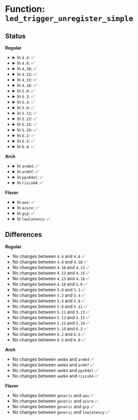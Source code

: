 # Function: <code>led_trigger_unregister_simple</code>

## Status
<b>Regular</b>
<ul>
<li>
<details>
<summary>In <code>4.4</code>: ✅</summary>

```c
void led_trigger_unregister_simple(struct led_trigger *trig);
```

**Collision:** Unique Global

**Inline:** No

**Transformation:** False

**Instances:**

```
In drivers/leds/led-triggers.c (ffffffff816ce990)
Location: drivers/leds/led-triggers.c:332
Inline: False
Direct callers:
  - drivers/usb/common/led.c:ledtrig_usb_exit
  - drivers/usb/common/led.c:ledtrig_usb_exit
  - drivers/power/power_supply_leds.c:power_supply_remove_triggers
  - drivers/power/power_supply_leds.c:power_supply_remove_triggers
  - drivers/power/power_supply_leds.c:power_supply_remove_triggers
  - drivers/power/power_supply_leds.c:power_supply_remove_triggers
  - drivers/power/power_supply_leds.c:power_supply_remove_triggers
  - drivers/mmc/core/host.c:mmc_remove_host
  - drivers/leds/trigger/ledtrig-cpu.c:ledtrig_cpu_exit
```
**Symbols:**

```
ffffffff816ce990-ffffffff816ce9b2: led_trigger_unregister_simple (STB_GLOBAL)
```
</details>
</li>
<li>
<details>
<summary>In <code>4.8</code>: ✅</summary>

```c
void led_trigger_unregister_simple(struct led_trigger *trig);
```

**Collision:** Unique Global

**Inline:** No

**Transformation:** False

**Instances:**

```
In drivers/leds/led-triggers.c (ffffffff81731a10)
Location: drivers/leds/led-triggers.c:353
Inline: False
Direct callers:
  - drivers/usb/common/led.c:ledtrig_usb_exit
  - drivers/usb/common/led.c:ledtrig_usb_exit
  - drivers/power/power_supply_leds.c:power_supply_remove_triggers
  - drivers/power/power_supply_leds.c:power_supply_remove_triggers
  - drivers/power/power_supply_leds.c:power_supply_remove_triggers
  - drivers/power/power_supply_leds.c:power_supply_remove_triggers
  - drivers/power/power_supply_leds.c:power_supply_remove_triggers
  - drivers/mmc/core/host.c:mmc_remove_host
```
**Symbols:**

```
ffffffff81731a10-ffffffff81731a32: led_trigger_unregister_simple (STB_GLOBAL)
```
</details>
</li>
<li>
<details>
<summary>In <code>4.10</code>: ✅</summary>

```c
void led_trigger_unregister_simple(struct led_trigger *trig);
```

**Collision:** Unique Global

**Inline:** No

**Transformation:** False

**Instances:**

```
In drivers/leds/led-triggers.c (ffffffff817649e0)
Location: drivers/leds/led-triggers.c:360
Inline: False
Direct callers:
  - drivers/usb/common/led.c:ledtrig_usb_exit
  - drivers/usb/common/led.c:ledtrig_usb_exit
  - drivers/power/supply/power_supply_leds.c:power_supply_remove_triggers
  - drivers/power/supply/power_supply_leds.c:power_supply_remove_triggers
  - drivers/power/supply/power_supply_leds.c:power_supply_remove_triggers
  - drivers/power/supply/power_supply_leds.c:power_supply_remove_triggers
  - drivers/power/supply/power_supply_leds.c:power_supply_remove_triggers
  - drivers/mmc/core/host.c:mmc_remove_host
```
**Symbols:**

```
ffffffff817649e0-ffffffff81764a02: led_trigger_unregister_simple (STB_GLOBAL)
```
</details>
</li>
<li>
<details>
<summary>In <code>4.13</code>: ✅</summary>

```c
void led_trigger_unregister_simple(struct led_trigger *trig);
```

**Collision:** Unique Global

**Inline:** No

**Transformation:** False

**Instances:**

```
In drivers/leds/led-triggers.c (ffffffff817830a0)
Location: drivers/leds/led-triggers.c:360
Inline: False
Direct callers:
  - drivers/usb/common/led.c:ledtrig_usb_exit
  - drivers/usb/common/led.c:ledtrig_usb_exit
  - drivers/power/supply/power_supply_leds.c:power_supply_remove_triggers
  - drivers/power/supply/power_supply_leds.c:power_supply_remove_triggers
  - drivers/power/supply/power_supply_leds.c:power_supply_remove_triggers
  - drivers/power/supply/power_supply_leds.c:power_supply_remove_triggers
  - drivers/power/supply/power_supply_leds.c:power_supply_remove_triggers
  - drivers/mmc/core/host.c:mmc_remove_host
```
**Symbols:**

```
ffffffff817830a0-ffffffff817830c2: led_trigger_unregister_simple (STB_GLOBAL)
```
</details>
</li>
<li>
<details>
<summary>In <code>4.15</code>: ✅</summary>

```c
void led_trigger_unregister_simple(struct led_trigger *trig);
```

**Collision:** Unique Global

**Inline:** No

**Transformation:** False

**Instances:**

```
In drivers/leds/led-triggers.c (ffffffff817f9460)
Location: drivers/leds/led-triggers.c:360
Inline: False
Direct callers:
  - drivers/usb/common/led.c:ledtrig_usb_exit
  - drivers/usb/common/led.c:ledtrig_usb_exit
  - drivers/power/supply/power_supply_leds.c:power_supply_remove_triggers
  - drivers/power/supply/power_supply_leds.c:power_supply_remove_triggers
  - drivers/power/supply/power_supply_leds.c:power_supply_remove_triggers
  - drivers/power/supply/power_supply_leds.c:power_supply_remove_triggers
  - drivers/power/supply/power_supply_leds.c:power_supply_remove_triggers
  - drivers/mmc/core/host.c:mmc_remove_host
```
**Symbols:**

```
ffffffff817f9460-ffffffff817f9482: led_trigger_unregister_simple (STB_GLOBAL)
```
</details>
</li>
<li>
<details>
<summary>In <code>4.18</code>: ✅</summary>

```c
void led_trigger_unregister_simple(struct led_trigger *trig);
```

**Collision:** Unique Global

**Inline:** No

**Transformation:** False

**Instances:**

```
In drivers/leds/led-triggers.c (ffffffff81842a60)
Location: drivers/leds/led-triggers.c:360
Inline: False
Direct callers:
  - drivers/usb/common/led.c:ledtrig_usb_exit
  - drivers/usb/common/led.c:ledtrig_usb_exit
  - drivers/power/supply/power_supply_leds.c:power_supply_remove_triggers
  - drivers/power/supply/power_supply_leds.c:power_supply_remove_triggers
  - drivers/power/supply/power_supply_leds.c:power_supply_remove_triggers
  - drivers/power/supply/power_supply_leds.c:power_supply_remove_triggers
  - drivers/power/supply/power_supply_leds.c:power_supply_remove_triggers
  - drivers/mmc/core/host.c:mmc_remove_host
```
**Symbols:**

```
ffffffff81842a60-ffffffff81842a82: led_trigger_unregister_simple (STB_GLOBAL)
```
</details>
</li>
<li>
<details>
<summary>In <code>5.0</code>: ✅</summary>

```c
void led_trigger_unregister_simple(struct led_trigger *trig);
```

**Collision:** Unique Global

**Inline:** No

**Transformation:** False

**Instances:**

```
In drivers/leds/led-triggers.c (ffffffff8186ea70)
Location: drivers/leds/led-triggers.c:398
Inline: False
Direct callers:
  - drivers/usb/common/led.c:ledtrig_usb_exit
  - drivers/usb/common/led.c:ledtrig_usb_exit
  - drivers/power/supply/power_supply_leds.c:power_supply_remove_triggers
  - drivers/power/supply/power_supply_leds.c:power_supply_remove_triggers
  - drivers/power/supply/power_supply_leds.c:power_supply_remove_triggers
  - drivers/power/supply/power_supply_leds.c:power_supply_remove_triggers
  - drivers/power/supply/power_supply_leds.c:power_supply_remove_triggers
  - drivers/mmc/core/host.c:mmc_remove_host
```
**Symbols:**

```
ffffffff8186ea70-ffffffff8186ea92: led_trigger_unregister_simple (STB_GLOBAL)
```
</details>
</li>
<li>
<details>
<summary>In <code>5.3</code>: ✅</summary>

```c
void led_trigger_unregister_simple(struct led_trigger *trig);
```

**Collision:** Unique Global

**Inline:** No

**Transformation:** False

**Instances:**

```
In drivers/leds/led-triggers.c (ffffffff818b2d20)
Location: drivers/leds/led-triggers.c:394
Inline: False
Direct callers:
  - drivers/usb/common/led.c:ledtrig_usb_exit
  - drivers/usb/common/led.c:ledtrig_usb_exit
  - drivers/power/supply/power_supply_leds.c:power_supply_remove_triggers
  - drivers/power/supply/power_supply_leds.c:power_supply_remove_triggers
  - drivers/power/supply/power_supply_leds.c:power_supply_remove_triggers
  - drivers/power/supply/power_supply_leds.c:power_supply_remove_triggers
  - drivers/power/supply/power_supply_leds.c:power_supply_remove_triggers
  - drivers/mmc/core/host.c:mmc_remove_host
```
**Symbols:**

```
ffffffff818b2d20-ffffffff818b2d44: led_trigger_unregister_simple (STB_GLOBAL)
```
</details>
</li>
<li>
<details>
<summary>In <code>5.4</code>: ✅</summary>

```c
void led_trigger_unregister_simple(struct led_trigger *trig);
```

**Collision:** Unique Global

**Inline:** No

**Transformation:** False

**Instances:**

```
In drivers/leds/led-triggers.c (ffffffff818e5640)
Location: drivers/leds/led-triggers.c:395
Inline: False
Direct callers:
  - drivers/usb/common/led.c:ledtrig_usb_exit
  - drivers/usb/common/led.c:ledtrig_usb_exit
  - drivers/power/supply/power_supply_leds.c:power_supply_remove_triggers
  - drivers/power/supply/power_supply_leds.c:power_supply_remove_triggers
  - drivers/power/supply/power_supply_leds.c:power_supply_remove_triggers
  - drivers/power/supply/power_supply_leds.c:power_supply_remove_triggers
  - drivers/power/supply/power_supply_leds.c:power_supply_remove_triggers
  - drivers/mmc/core/host.c:mmc_remove_host
```
**Symbols:**

```
ffffffff818e5640-ffffffff818e5664: led_trigger_unregister_simple (STB_GLOBAL)
```
</details>
</li>
<li>
<details>
<summary>In <code>5.8</code>: ✅</summary>

```c
void led_trigger_unregister_simple(struct led_trigger *trig);
```

**Collision:** Unique Global

**Inline:** No

**Transformation:** False

**Instances:**

```
In drivers/leds/led-triggers.c (ffffffff819b8910)
Location: drivers/leds/led-triggers.c:441
Inline: False
Direct callers:
  - drivers/usb/common/led.c:ledtrig_usb_exit
  - drivers/usb/common/led.c:ledtrig_usb_exit
  - drivers/power/supply/power_supply_leds.c:power_supply_remove_triggers
  - drivers/power/supply/power_supply_leds.c:power_supply_remove_triggers
  - drivers/power/supply/power_supply_leds.c:power_supply_remove_triggers
  - drivers/power/supply/power_supply_leds.c:power_supply_remove_triggers
  - drivers/power/supply/power_supply_leds.c:power_supply_remove_triggers
  - drivers/mmc/core/host.c:mmc_remove_host
```
**Symbols:**

```
ffffffff819b8910-ffffffff819b8936: led_trigger_unregister_simple (STB_GLOBAL)
```
</details>
</li>
<li>
<details>
<summary>In <code>5.11</code>: ✅</summary>

```c
void led_trigger_unregister_simple(struct led_trigger *trig);
```

**Collision:** Unique Global

**Inline:** No

**Transformation:** False

**Instances:**

```
In drivers/leds/led-triggers.c (ffffffff819bad70)
Location: drivers/leds/led-triggers.c:457
Inline: False
Direct callers:
  - drivers/usb/common/led.c:ledtrig_usb_exit
  - drivers/usb/common/led.c:ledtrig_usb_exit
  - drivers/power/supply/power_supply_leds.c:power_supply_remove_triggers
  - drivers/power/supply/power_supply_leds.c:power_supply_remove_triggers
  - drivers/power/supply/power_supply_leds.c:power_supply_remove_triggers
  - drivers/power/supply/power_supply_leds.c:power_supply_remove_triggers
  - drivers/power/supply/power_supply_leds.c:power_supply_remove_triggers
  - drivers/mmc/core/host.c:mmc_remove_host
```
**Symbols:**

```
ffffffff819bad70-ffffffff819bad96: led_trigger_unregister_simple (STB_GLOBAL)
```
</details>
</li>
<li>
<details>
<summary>In <code>5.13</code>: ✅</summary>

```c
void led_trigger_unregister_simple(struct led_trigger *trig);
```

**Collision:** Unique Global

**Inline:** No

**Transformation:** False

**Instances:**

```
In drivers/leds/led-triggers.c (ffffffff8199f590)
Location: drivers/leds/led-triggers.c:457
Inline: False
Direct callers:
  - drivers/usb/common/led.c:ledtrig_usb_exit
  - drivers/usb/common/led.c:ledtrig_usb_exit
  - drivers/power/supply/power_supply_leds.c:power_supply_remove_triggers
  - drivers/power/supply/power_supply_leds.c:power_supply_remove_triggers
  - drivers/power/supply/power_supply_leds.c:power_supply_remove_triggers
  - drivers/power/supply/power_supply_leds.c:power_supply_remove_triggers
  - drivers/power/supply/power_supply_leds.c:power_supply_remove_triggers
  - drivers/mmc/core/host.c:mmc_remove_host
```
**Symbols:**

```
ffffffff8199f590-ffffffff8199f5b6: led_trigger_unregister_simple (STB_GLOBAL)
```
</details>
</li>
<li>
<details>
<summary>In <code>5.15</code>: ✅</summary>

```c
void led_trigger_unregister_simple(struct led_trigger *trig);
```

**Collision:** Unique Global

**Inline:** No

**Transformation:** False

**Instances:**

```
In drivers/leds/led-triggers.c (ffffffff81a4c230)
Location: drivers/leds/led-triggers.c:457
Inline: False
Direct callers:
  - drivers/usb/common/led.c:ledtrig_usb_exit
  - drivers/usb/common/led.c:ledtrig_usb_exit
  - drivers/power/supply/power_supply_leds.c:power_supply_remove_triggers
  - drivers/power/supply/power_supply_leds.c:power_supply_remove_triggers
  - drivers/power/supply/power_supply_leds.c:power_supply_remove_triggers
  - drivers/power/supply/power_supply_leds.c:power_supply_remove_triggers
  - drivers/power/supply/power_supply_leds.c:power_supply_remove_triggers
  - drivers/mmc/core/host.c:mmc_remove_host
```
**Symbols:**

```
ffffffff81a4c230-ffffffff81a4c256: led_trigger_unregister_simple (STB_GLOBAL)
```
</details>
</li>
<li>
<details>
<summary>In <code>5.19</code>: ✅</summary>

```c
void led_trigger_unregister_simple(struct led_trigger *trig);
```

**Collision:** Unique Global

**Inline:** No

**Transformation:** False

**Instances:**

```
In drivers/leds/led-triggers.c (ffffffff81bba990)
Location: drivers/leds/led-triggers.c:458
Inline: False
Direct callers:
  - drivers/usb/common/led.c:ledtrig_usb_exit
  - drivers/usb/common/led.c:ledtrig_usb_exit
  - drivers/power/supply/power_supply_leds.c:power_supply_remove_triggers
  - drivers/power/supply/power_supply_leds.c:power_supply_remove_triggers
  - drivers/power/supply/power_supply_leds.c:power_supply_remove_triggers
  - drivers/power/supply/power_supply_leds.c:power_supply_remove_triggers
  - drivers/power/supply/power_supply_leds.c:power_supply_remove_triggers
  - drivers/mmc/core/host.c:mmc_remove_host
```
**Symbols:**

```
ffffffff81bba990-ffffffff81bba9bb: led_trigger_unregister_simple (STB_GLOBAL)
```
</details>
</li>
<li>
<details>
<summary>In <code>6.2</code>: ✅</summary>

```c
void led_trigger_unregister_simple(struct led_trigger *trig);
```

**Collision:** Unique Global

**Inline:** No

**Transformation:** False

**Instances:**

```
In drivers/leds/led-triggers.c (ffffffff81d5ff50)
Location: drivers/leds/led-triggers.c:458
Inline: False
Direct callers:
  - drivers/usb/common/led.c:ledtrig_usb_exit
  - drivers/usb/common/led.c:ledtrig_usb_exit
  - drivers/power/supply/power_supply_leds.c:power_supply_remove_triggers
  - drivers/power/supply/power_supply_leds.c:power_supply_remove_triggers
  - drivers/power/supply/power_supply_leds.c:power_supply_remove_triggers
  - drivers/power/supply/power_supply_leds.c:power_supply_remove_triggers
  - drivers/power/supply/power_supply_leds.c:power_supply_remove_triggers
  - drivers/mmc/core/host.c:mmc_remove_host
```
**Symbols:**

```
ffffffff81d5ff50-ffffffff81d5ff7b: led_trigger_unregister_simple (STB_GLOBAL)
```
</details>
</li>
<li>
<details>
<summary>In <code>6.5</code>: ✅</summary>

```c
void led_trigger_unregister_simple(struct led_trigger *trig);
```

**Collision:** Unique Global

**Inline:** No

**Transformation:** False

**Instances:**

```
In drivers/leds/led-triggers.c (ffffffff81dcb050)
Location: drivers/leds/led-triggers.c:459
Inline: False
Direct callers:
  - drivers/usb/common/led.c:ledtrig_usb_exit
  - drivers/usb/common/led.c:ledtrig_usb_exit
  - drivers/power/supply/power_supply_leds.c:power_supply_remove_triggers
  - drivers/power/supply/power_supply_leds.c:power_supply_remove_triggers
  - drivers/power/supply/power_supply_leds.c:power_supply_remove_triggers
  - drivers/power/supply/power_supply_leds.c:power_supply_remove_triggers
  - drivers/power/supply/power_supply_leds.c:power_supply_remove_triggers
  - drivers/mmc/core/host.c:mmc_remove_host
```
**Symbols:**

```
ffffffff81dcb050-ffffffff81dcb07b: led_trigger_unregister_simple (STB_GLOBAL)
```
</details>
</li>
<li>
<details>
<summary>In <code>6.8</code>: ✅</summary>

```c
void led_trigger_unregister_simple(struct led_trigger *trig);
```

**Collision:** Unique Global

**Inline:** No

**Transformation:** False

**Instances:**

```
In drivers/leds/led-triggers.c (ffffffff81e83bc0)
Location: drivers/leds/led-triggers.c:446
Inline: False
Direct callers:
  - drivers/usb/common/led.c:ledtrig_usb_exit
  - drivers/usb/common/led.c:ledtrig_usb_exit
  - drivers/power/supply/power_supply_leds.c:power_supply_remove_triggers
  - drivers/power/supply/power_supply_leds.c:power_supply_remove_triggers
  - drivers/power/supply/power_supply_leds.c:power_supply_remove_triggers
  - drivers/power/supply/power_supply_leds.c:power_supply_remove_triggers
  - drivers/power/supply/power_supply_leds.c:power_supply_remove_triggers
  - drivers/mmc/core/host.c:mmc_remove_host
```
**Symbols:**

```
ffffffff81e83bc0-ffffffff81e83beb: led_trigger_unregister_simple (STB_GLOBAL)
```
</details>
</li>
</ul>
<b>Arch</b>
<ul>
<li>
<details>
<summary>In <code>arm64</code>: ✅</summary>

```c
void led_trigger_unregister_simple(struct led_trigger *trig);
```

**Collision:** Unique Global

**Inline:** No

**Transformation:** False

**Instances:**

```
In drivers/leds/led-triggers.c (ffff800010b4ac60)
Location: drivers/leds/led-triggers.c:395
Inline: False
Direct callers:
  - drivers/usb/common/led.c:ledtrig_usb_exit
  - drivers/usb/common/led.c:ledtrig_usb_exit
  - drivers/power/supply/power_supply_leds.c:power_supply_remove_triggers
  - drivers/power/supply/power_supply_leds.c:power_supply_remove_triggers
  - drivers/power/supply/power_supply_leds.c:power_supply_remove_triggers
  - drivers/power/supply/power_supply_leds.c:power_supply_remove_triggers
  - drivers/power/supply/power_supply_leds.c:power_supply_remove_triggers
  - drivers/mmc/core/host.c:mmc_remove_host
```
**Symbols:**

```
ffff800010b4ac60-ffff800010b4ac98: led_trigger_unregister_simple (STB_GLOBAL)
```
</details>
</li>
<li>
<details>
<summary>In <code>armhf</code>: ✅</summary>

```c
void led_trigger_unregister_simple(struct led_trigger *trig);
```

**Collision:** Unique Global

**Inline:** No

**Transformation:** False

**Instances:**

```
In drivers/leds/led-triggers.c (c0c337f8)
Location: drivers/leds/led-triggers.c:395
Inline: False
Direct callers:
  - drivers/usb/common/led.c:ledtrig_usb_exit
  - drivers/usb/common/led.c:ledtrig_usb_exit
  - drivers/power/supply/power_supply_leds.c:power_supply_remove_triggers
  - drivers/power/supply/power_supply_leds.c:power_supply_remove_triggers
  - drivers/power/supply/power_supply_leds.c:power_supply_remove_triggers
  - drivers/power/supply/power_supply_leds.c:power_supply_remove_triggers
  - drivers/power/supply/power_supply_leds.c:power_supply_remove_triggers
  - drivers/mmc/core/host.c:mmc_remove_host
```
**Symbols:**

```
c0c337f8-c0c33824: led_trigger_unregister_simple (STB_GLOBAL)
```
</details>
</li>
<li>
<details>
<summary>In <code>ppc64el</code>: ✅</summary>

```c
void led_trigger_unregister_simple(struct led_trigger *trig);
```

**Collision:** Unique Global

**Inline:** No

**Transformation:** False

**Instances:**

```
In drivers/leds/led-triggers.c (c000000000c3f120)
Location: drivers/leds/led-triggers.c:395
Inline: False
Direct callers:
  - drivers/usb/common/led.c:ledtrig_usb_exit
  - drivers/usb/common/led.c:ledtrig_usb_exit
  - drivers/power/supply/power_supply_leds.c:power_supply_remove_triggers
  - drivers/power/supply/power_supply_leds.c:power_supply_remove_triggers
  - drivers/power/supply/power_supply_leds.c:power_supply_remove_triggers
  - drivers/power/supply/power_supply_leds.c:power_supply_remove_triggers
  - drivers/power/supply/power_supply_leds.c:power_supply_remove_triggers
  - drivers/mmc/core/host.c:mmc_remove_host
```
**Symbols:**

```
c000000000c3f120-c000000000c3f16c: led_trigger_unregister_simple (STB_GLOBAL)
```
</details>
</li>
<li>
<details>
<summary>In <code>riscv64</code>: ✅</summary>

```c
void led_trigger_unregister_simple(struct led_trigger *trig);
```

**Collision:** Unique Global

**Inline:** No

**Transformation:** False

**Instances:**

```
In drivers/leds/led-triggers.c (ffffffe00071d912)
Location: drivers/leds/led-triggers.c:395
Inline: False
Direct callers:
  - drivers/usb/common/led.c:ledtrig_usb_exit
  - drivers/usb/common/led.c:ledtrig_usb_exit
  - drivers/power/supply/power_supply_leds.c:power_supply_remove_triggers
  - drivers/power/supply/power_supply_leds.c:power_supply_remove_triggers
  - drivers/power/supply/power_supply_leds.c:power_supply_remove_triggers
  - drivers/power/supply/power_supply_leds.c:power_supply_remove_triggers
  - drivers/power/supply/power_supply_leds.c:power_supply_remove_triggers
  - drivers/mmc/core/host.c:mmc_remove_host
```
**Symbols:**

```
ffffffe00071d912-ffffffe00071d948: led_trigger_unregister_simple (STB_GLOBAL)
```
</details>
</li>
</ul>
<b>Flavor</b>
<ul>
<li>
<details>
<summary>In <code>aws</code>: ✅</summary>

```c
void led_trigger_unregister_simple(struct led_trigger *trig);
```

**Collision:** Unique Global

**Inline:** No

**Transformation:** False

**Instances:**

```
In drivers/leds/led-triggers.c (ffffffff818887d0)
Location: drivers/leds/led-triggers.c:395
Inline: False
Direct callers:
  - drivers/usb/common/led.c:ledtrig_usb_exit
  - drivers/usb/common/led.c:ledtrig_usb_exit
  - drivers/power/supply/power_supply_leds.c:power_supply_remove_triggers
  - drivers/power/supply/power_supply_leds.c:power_supply_remove_triggers
  - drivers/power/supply/power_supply_leds.c:power_supply_remove_triggers
  - drivers/power/supply/power_supply_leds.c:power_supply_remove_triggers
  - drivers/power/supply/power_supply_leds.c:power_supply_remove_triggers
  - drivers/mmc/core/host.c:mmc_remove_host
```
**Symbols:**

```
ffffffff818887d0-ffffffff818887f4: led_trigger_unregister_simple (STB_GLOBAL)
```
</details>
</li>
<li>
<details>
<summary>In <code>azure</code>: ✅</summary>

```c
void led_trigger_unregister_simple(struct led_trigger *trig);
```

**Collision:** Unique Global

**Inline:** No

**Transformation:** False

**Instances:**

```
In drivers/leds/led-triggers.c (ffffffff81840150)
Location: drivers/leds/led-triggers.c:395
Inline: False
Direct callers:
  - drivers/power/supply/power_supply_leds.c:power_supply_remove_triggers
  - drivers/power/supply/power_supply_leds.c:power_supply_remove_triggers
  - drivers/power/supply/power_supply_leds.c:power_supply_remove_triggers
  - drivers/power/supply/power_supply_leds.c:power_supply_remove_triggers
  - drivers/power/supply/power_supply_leds.c:power_supply_remove_triggers
```
**Symbols:**

```
ffffffff81840150-ffffffff81840174: led_trigger_unregister_simple (STB_GLOBAL)
```
</details>
</li>
<li>
<details>
<summary>In <code>gcp</code>: ✅</summary>

```c
void led_trigger_unregister_simple(struct led_trigger *trig);
```

**Collision:** Unique Global

**Inline:** No

**Transformation:** False

**Instances:**

```
In drivers/leds/led-triggers.c (ffffffff818da4a0)
Location: drivers/leds/led-triggers.c:395
Inline: False
Direct callers:
  - drivers/usb/common/led.c:ledtrig_usb_exit
  - drivers/usb/common/led.c:ledtrig_usb_exit
  - drivers/power/supply/power_supply_leds.c:power_supply_remove_triggers
  - drivers/power/supply/power_supply_leds.c:power_supply_remove_triggers
  - drivers/power/supply/power_supply_leds.c:power_supply_remove_triggers
  - drivers/power/supply/power_supply_leds.c:power_supply_remove_triggers
  - drivers/power/supply/power_supply_leds.c:power_supply_remove_triggers
  - drivers/mmc/core/host.c:mmc_remove_host
```
**Symbols:**

```
ffffffff818da4a0-ffffffff818da4c4: led_trigger_unregister_simple (STB_GLOBAL)
```
</details>
</li>
<li>
<details>
<summary>In <code>lowlatency</code>: ✅</summary>

```c
void led_trigger_unregister_simple(struct led_trigger *trig);
```

**Collision:** Unique Global

**Inline:** No

**Transformation:** False

**Instances:**

```
In drivers/leds/led-triggers.c (ffffffff818f6fc0)
Location: drivers/leds/led-triggers.c:395
Inline: False
Direct callers:
  - drivers/usb/common/led.c:ledtrig_usb_exit
  - drivers/usb/common/led.c:ledtrig_usb_exit
  - drivers/power/supply/power_supply_leds.c:power_supply_remove_triggers
  - drivers/power/supply/power_supply_leds.c:power_supply_remove_triggers
  - drivers/power/supply/power_supply_leds.c:power_supply_remove_triggers
  - drivers/power/supply/power_supply_leds.c:power_supply_remove_triggers
  - drivers/power/supply/power_supply_leds.c:power_supply_remove_triggers
  - drivers/mmc/core/host.c:mmc_remove_host
```
**Symbols:**

```
ffffffff818f6fc0-ffffffff818f6fe4: led_trigger_unregister_simple (STB_GLOBAL)
```
</details>
</li>
</ul>

## Differences
<b>Regular</b>
<ul>
<li>
No changes between <code>4.4</code> and <code>4.8</code> ✅
</li>
<li>
No changes between <code>4.8</code> and <code>4.10</code> ✅
</li>
<li>
No changes between <code>4.10</code> and <code>4.13</code> ✅
</li>
<li>
No changes between <code>4.13</code> and <code>4.15</code> ✅
</li>
<li>
No changes between <code>4.15</code> and <code>4.18</code> ✅
</li>
<li>
No changes between <code>4.18</code> and <code>5.0</code> ✅
</li>
<li>
No changes between <code>5.0</code> and <code>5.3</code> ✅
</li>
<li>
No changes between <code>5.3</code> and <code>5.4</code> ✅
</li>
<li>
No changes between <code>5.4</code> and <code>5.8</code> ✅
</li>
<li>
No changes between <code>5.8</code> and <code>5.11</code> ✅
</li>
<li>
No changes between <code>5.11</code> and <code>5.13</code> ✅
</li>
<li>
No changes between <code>5.13</code> and <code>5.15</code> ✅
</li>
<li>
No changes between <code>5.15</code> and <code>5.19</code> ✅
</li>
<li>
No changes between <code>5.19</code> and <code>6.2</code> ✅
</li>
<li>
No changes between <code>6.2</code> and <code>6.5</code> ✅
</li>
<li>
No changes between <code>6.5</code> and <code>6.8</code> ✅
</li>
</ul>
<b>Arch</b>
<ul>
<li>
No changes between <code>amd64</code> and <code>arm64</code> ✅
</li>
<li>
No changes between <code>amd64</code> and <code>armhf</code> ✅
</li>
<li>
No changes between <code>amd64</code> and <code>ppc64el</code> ✅
</li>
<li>
No changes between <code>amd64</code> and <code>riscv64</code> ✅
</li>
</ul>
<b>Flavor</b>
<ul>
<li>
No changes between <code>generic</code> and <code>aws</code> ✅
</li>
<li>
No changes between <code>generic</code> and <code>azure</code> ✅
</li>
<li>
No changes between <code>generic</code> and <code>gcp</code> ✅
</li>
<li>
No changes between <code>generic</code> and <code>lowlatency</code> ✅
</li>
</ul>

